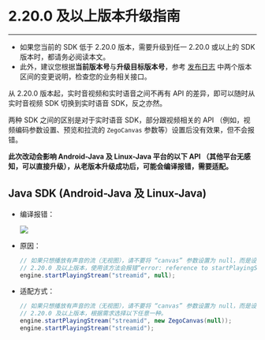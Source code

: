 # 2.20.0 及以上版本升级指南

- - -

<Warning title="注意">


- 如果您当前的 SDK 低于 2.20.0 版本，需要升级到任一 2.20.0 或以上的 SDK 版本时，都请务必阅读本文。
- 此外，建议您根据**当前版本号**与**升级目标版本号**，参考 [发布日志](https://doc-zh.zego.im/article/12544) 中两个版本区间的变更说明，检查您的业务相关接口。
</Warning>

从 2.20.0 版本起，实时音视频和实时语音之间不再有 API 的差异，即可以随时从实时音视频 SDK 切换到实时语音 SDK，反之亦然。

两种 SDK 之间的区别是对于实时语音 SDK，部分跟视频相关的 API （例如，视频编码参数设置、预览和拉流的 `ZegoCanvas` 参数等）设置后没有效果，但不会报错。

**此次改动会影响 Android-Java 及 Linux-Java 平台的以下 API （其他平台无感知，可以直接升级），从老版本升级成功后，可能会编译报错，需要适配。**

## Java SDK (Android-Java 及 Linux-Java)

- 编译报错：
    <Frame width="512" height="auto" caption=""><img src="https://doc-media.zego.im/sdk-doc/Pics/FAQ/Android/express_v2_20_startplayingstream_error_java.png" /></Frame>

- 原因：

    ```java
    // 如果只想播放有声音的流（无视图），请不要将 “canvas” 参数设置为 null，而是设置一个空的 ZegoCanvas，或者不填写第二个参数。
    // 2.20.0 及以上版本，使用该方法会报错“error: reference to startPlayingStream is ambiguous”。
    engine.startPlayingStream("streamid", null); 
    ```

- 适配方式：

    ```java
    // 如果只想播放有声音的流（无视图），请不要将 “canvas” 参数设置为 null，而是设置一个空的 ZegoCanvas，或者不填写第二个参数。
    // 2.20.0 及以上版本，根据需求选择以下任意一种。
    engine.startPlayingStream("streamid", new ZegoCanvas(null)); 
    engine.startPlayingStream("streamid"); 
    ```

<Content />